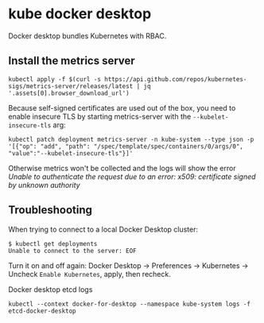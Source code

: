 # kube docker desktop

Docker desktop bundles Kubernetes with RBAC.

## Install the metrics server

```
kubectl apply -f $(curl -s https://api.github.com/repos/kubernetes-sigs/metrics-server/releases/latest | jq '.assets[0].browser_download_url')
```
Because self-signed certificates are used out of the box, you need to enable insecure TLS by starting metrics-server with the `--kubelet-insecure-tls` arg:
```
kubectl patch deployment metrics-server -n kube-system --type json -p '[{"op": "add", "path": "/spec/template/spec/containers/0/args/0", "value":"--kubelet-insecure-tls"}]' 
```
Otherwise metrics won't be collected and the logs will show the error *Unable to authenticate the request due to an error: x509: certificate signed by unknown authority*

## Troubleshooting

When trying to connect to a local Docker Desktop cluster: 
```
$ kubectl get deployments
Unable to connect to the server: EOF
```
Turn it on and off again: Docker Desktop -> Preferences -> Kubernetes -> Uncheck `Enable Kubernetes`, apply, then recheck.

Docker desktop etcd logs
```
kubectl --context docker-for-desktop --namespace kube-system logs -f etcd-docker-desktop
```

